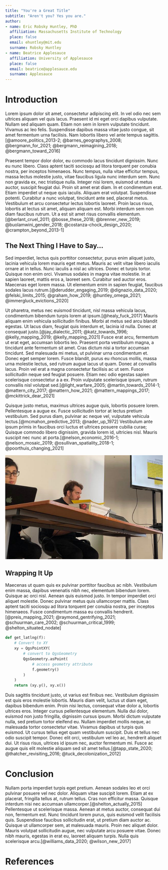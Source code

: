 ```yaml
---
title: "You're a Great Title"
subtitle: "Aren't you? Yes you are."
author: 
- name: Eric Robsky Huntley, PhD
  affiliation: Massachusetts Institute of Technology
  place: false
  email: ehuntley@mit.edu
  surname: Robsky Huntley
- name: Beatrice Applesauce
  affiliation: University of Applesauce
  place: false
  email: beatrice@applesauce.edu
  surname: Applesauce
---
```


# Introduction

Lorem ipsum dolor sit amet, consectetur adipiscing elit. In vel odio nec sem ultrices aliquam vel quis lacus. Praesent id mi eget orci dapibus vulputate. Nullam sed aliquam quam. Etiam non sem in lorem vulputate tincidunt. Vivamus ac leo felis. Suspendisse dapibus massa vitae justo congue, sit amet fermentum urna facilisis. Nam lobortis libero vel ante tempus sagittis.[@amoore_politics_2013-2; @barnes_geographys_2008; @bergmann_for_2021; @bergmann_reimagining_2018; @bergmann_toward_2016]

Praesent tempor dolor dolor, eu commodo lacus tincidunt dignissim. Nunc eu nunc libero. Class aptent taciti sociosqu ad litora torquent per conubia nostra, per inceptos himenaeos. Nunc tempus, nulla vitae efficitur tempus, massa lectus molestie justo, vitae faucibus ligula nunc interdum sem. Nunc non gravida ex, nec tristique nulla. Integer nisi lorem, euismod ut metus auctor, suscipit feugiat dui. Proin sit amet erat diam. In et condimentum erat. Etiam imperdiet ut neque quis iaculis. Aliquam erat volutpat. Suspendisse potenti. Curabitur a nunc volutpat, tincidunt ante sed, placerat metus. Vestibulum et arcu consectetur lectus lobortis laoreet. Proin lacus risus, lobortis at lectus sit amet, aliquam aliquam est. Morbi interdum sem non diam faucibus rutrum. Ut a est sit amet risus convallis elementum.[@berlant_cruel_2011; @bosse_these_2018; @brenner_new_2019; @buolamwini_gender_2018; @costanza-chock_design_2020; @crampton_beyond_2013-1]

## The Next Thing I Have to Say...

Sed imperdiet, lectus quis porttitor consectetur, purus enim aliquet justo, lacinia vehicula lorem mauris eget metus. Mauris ac velit vitae libero iaculis ornare at in tellus. Nunc iaculis a nisl ac ultrices. Donec et turpis tortor. Quisque non enim orci. Vivamus sodales in magna vitae molestie. In at sapien laoreet, mattis eros a, laoreet sem. Curabitur sed auctor eros. Maecenas eget lorem massa. Ut elementum enim in sapien feugiat, faucibus sodales lacus rutrum.[@derudder_engaging_2019; @dignazio_data_2020; @felski_limits_2015; @graham_how_2019; @huntley_omega_2021; @immergluck_evictions_2020]

Ut pharetra, metus nec euismod tincidunt, nisl massa vehicula lacus, condimentum bibendum turpis lorem at ipsum.[@healy_fuck_2017] Mauris aliquam enim vehicula sollicitudin finibus. Morbi at metus sed arcu blandit egestas. Ut lacus diam, feugiat quis interdum et, lacinia id nulla. Donec at consequat justo.[@jay_dialectic_2011; @katz_towards_1996; @kelly_mapping_2019; @kelly_mapping_2021] Fusce erat arcu, fermentum ut erat eget, accumsan lobortis leo. Praesent porta vestibulum magna, a tincidunt ante fermentum sit amet. Cras dictum nisi a tortor accumsan tincidunt. Sed malesuada mi metus, ut pulvinar urna condimentum et. Donec eget semper lorem. Fusce blandit, purus eu rhoncus mollis, massa urna molestie lectus, sed rutrum augue lacus ut quam. Donec at convallis lacus. Proin vel erat a magna consectetur facilisis ac ut sem. Fusce sollicitudin neque sed feugiat posuere. Etiam nec odio egestas sapien scelerisque consectetur a a ex. Proin vulputate scelerisque ipsum, rutrum convallis nisl volutpat sed.[@light_warfare_2005; @martin_towards_2014-1; @mattern_city_2017; @mattern_how_2021; @mattern_mappings_2017; @mckittrick_dear_2021]

Quisque justo metus, maximus ultrices augue quis, lobortis posuere lorem. Pellentesque a augue ex. Fusce sollicitudin tortor at lectus pretium vestibulum. Sed purus diam, pulvinar ac neque vel, vulputate vehicula lectus.[@mcmahon_predictive_2013; @nader_up_1972] Vestibulum ante ipsum primis in faucibus orci luctus et ultrices posuere cubilia curae; Quisque commodo libero dignissim, gravida lorem id, ultricies nisl. Mauris suscipit nec nunc at porta.[@nelson_economic_2016-1; @nelson_mosaic_2019; @osullivan_spatiality_2018-1; @poorthuis_changing_2021]

![We also have images! Would you believe it?](./media/demo.jpg)

## Wrapping It Up

Maecenas ut quam quis ex pulvinar porttitor faucibus ac nibh. Vestibulum enim massa, dapibus venenatis nibh nec, elementum bibendum lorem. Quisque ac orci nisl. Aenean quis euismod justo. In tempor imperdiet orci aliquet molestie. Donec pulvinar metus quis ullamcorper mattis. Class aptent taciti sociosqu ad litora torquent per conubia nostra, per inceptos himenaeos. Fusce condimentum massa eu convallis hendrerit.[@preis_mapping_2021; @raymond_gentrifying_2021; @schuurman_care_2002; @schuurman_critical_1999; @shelton_situated_nodate]

```python
def get_latlng(f):
    # Convert to XY
    xy = QgsPointXY(
        # convert to QgsGeometry
        QgsGeometry.asPoint(
            # access geometry attribute
            f.geometry()
        )
    )
    return (xy.y(), xy.x())
```

Duis sagittis tincidunt justo, ut varius est finibus nec. Vestibulum dignissim est quis eros molestie lobortis. Mauris diam velit, luctus ut diam eget, dapibus bibendum enim. Proin nisi lectus, consequat vitae dolor a, lobortis ultrices eros. Integer cursus pellentesque elementum. Nulla dui dolor, euismod non justo fringilla, dignissim cursus ipsum. Morbi dictum vulputate nulla, sed pretium tortor eleifend eu. Nullam imperdiet mollis neque, ac malesuada tortor consectetur vitae. Vivamus dapibus ut turpis quis euismod. Ut cursus tellus eget quam vestibulum suscipit. Duis et tellus nec odio suscipit tempor. Donec elit orci, vestibulum vel leo ac, hendrerit aliquet dui. Ut risus risus, ultrices id ipsum nec, auctor fermentum mi. Fusce ac augue quis elit molestie aliquam sed sit amet tellus.[@tapp_state_2020; @thatcher_revisiting_2016; @tuck_decolonization_2012]

# Conclusion

Nullam porta imperdiet turpis eget pretium. Aenean sodales leo et orci pulvinar posuere vel nec dolor. Aliquam vitae suscipit lorem. Etiam at ex placerat, fringilla tellus at, rutrum tellus. Cras non efficitur massa. Quisque interdum nisi nec accumsan ullamcorper.[@shelton_actually_2015] Pellentesque ut scelerisque massa. Aenean at metus auctor, consequat dui non, fermentum est. Nunc tincidunt lorem purus, quis euismod velit facilisis quis. Suspendisse faucibus sollicitudin erat, ut pretium diam auctor ac. Quisque ut ullamcorper sem, at malesuada mauris. Proin nec aliquet dolor. Mauris volutpat sollicitudin augue, nec vulputate arcu posuere vitae. Donec nibh mauris, egestas in erat eu, laoreet aliquam turpis. Nulla quis scelerisque arcu.[@williams_data_2020; @wilson_new_2017]

# References
